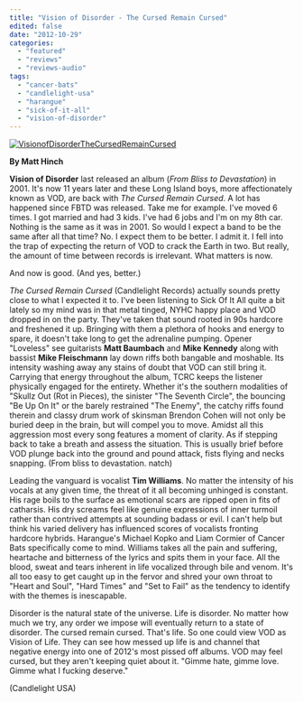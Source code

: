 ```yaml
---
title: "Vision of Disorder - The Cursed Remain Cursed"
edited: false
date: "2012-10-29"
categories:
  - "featured"
  - "reviews"
  - "reviews-audio"
tags:
  - "cancer-bats"
  - "candlelight-usa"
  - "harangue"
  - "sick-of-it-all"
  - "vision-of-disorder"
---
```


[![](http://www.hellbound.ca/wp-content/uploads/2012/10/VisionofDisorderTheCursedRemainCursed.jpg "VisionofDisorderTheCursedRemainCursed")](http://www.hellbound.ca/2012/10/vision-of-disorder-the-cursed-remain-cursed/visionofdisorderthecursedremaincursed/)

**By Matt Hinch**

**Vision of Disorder** last released an album (_From Bliss to Devastation_) in 2001. It's now 11 years later and these Long Island boys, more affectionately known as VOD, are back with _The Cursed Remain Cursed_. A lot has happened since FBTD was released. Take me for example. I've moved 6 times. I got married and had 3 kids. I've had 6 jobs and I'm on my 8th car. Nothing is the same as it was in 2001. So would I expect a band to be the same after all that time? No. I expect them to be better. I admit it. I fell into the trap of expecting the return of VOD to crack the Earth in two. But really, the amount of time between records is irrelevant. What matters is now.

And now is good. (And yes, better.)

_The Cursed Remain Cursed_ (Candlelight Records) actually sounds pretty close to what I expected it to. I've been listening to Sick Of It All quite a bit lately so my mind was in that metal tinged, NYHC happy place and VOD dropped in on the party. They've taken that sound rooted in 90s hardcore and freshened it up. Bringing with them a plethora of hooks and energy to spare, it doesn't take long to get the adrenaline pumping. Opener "Loveless" see guitarists **Matt Baumbach** and **Mike Kennedy** along with bassist **Mike Fleischmann** lay down riffs both bangable and moshable. Its intensity washing away any stains of doubt that VOD can still bring it. Carrying that energy throughout the album, TCRC keeps the listener physically engaged for the entirety. Whether it's the southern modalities of "Skullz Out (Rot in Pieces), the sinister "The Seventh Circle", the bouncing "Be Up On It" or the barely restrained "The Enemy", the catchy riffs found therein and classy drum work of skinsman Brendon Cohen will not only be buried deep in the brain, but will compel you to move. Amidst all this aggression most every song features a moment of clarity. As if stepping back to take a breath and assess the situation. This is usually brief before VOD plunge back into the ground and pound attack, fists flying and necks snapping. (From bliss to devastation. natch)

Leading the vanguard is vocalist **Tim Williams**. No matter the intensity of his vocals at any given time, the threat of it all becoming unhinged is constant. His rage boils to the surface as emotional scars are ripped open in fits of catharsis. His dry screams feel like genuine expressions of inner turmoil rather than contrived attempts at sounding badass or evil. I can't help but think his varied delivery has influenced scores of vocalists fronting hardcore hybrids. Harangue's Michael Kopko and Liam Cormier of Cancer Bats specifically come to mind. Williams takes all the pain and suffering, heartache and bitterness of the lyrics and spits them in your face. All the blood, sweat and tears inherent in life vocalized through bile and venom. It's all too easy to get caught up in the fervor and shred your own throat to "Heart and Soul", "Hard Times" and "Set to Fail" as the tendency to identify with the themes is inescapable.

Disorder is the natural state of the universe. Life is disorder. No matter how much we try, any order we impose will eventually return to a state of disorder. The cursed remain cursed. That's life. So one could view VOD as Vision of Life. They can see how messed up life is and channel that negative energy into one of 2012's most pissed off albums. VOD may feel cursed, but they aren't keeping quiet about it. "Gimme hate, gimme love. Gimme what I fucking deserve."

(Candlelight USA)
